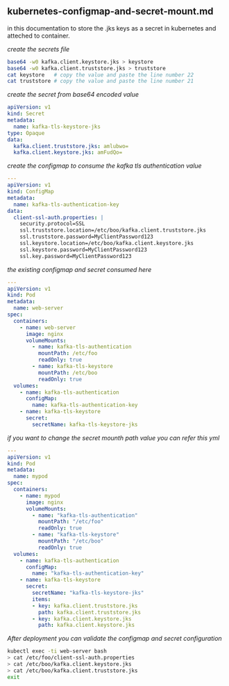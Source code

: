 ## kubernetes-configmap-and-secret-mount.md

in this documentation to store the .jks keys as a secret in kubernetes and atteched to container.

_create the secrets file_

```bash
base64 -w0 kafka.client.keystore.jks > keystore
base64 -w0 kafka.client.truststore.jks > truststore
cat keystore   # copy the value and paste the line number 22
cat truststore # copy the value and paste the line number 21
```

_create the secret from base64 encoded value_

```yml
apiVersion: v1
kind: Secret
metadata:
  name: kafka-tls-keystore-jks
type: Opaque
data:
  kafka.client.truststore.jks: amlubwo=   
  kafka.client.keystore.jks: amFudQo=
```

_create the configmap to consume the kafka tls authentication value_

```yml
---
apiVersion: v1
kind: ConfigMap
metadata:
  name: kafka-tls-authentication-key
data:
  client-ssl-auth.properties: |
    security.protocol=SSL
    ssl.truststore.location=/etc/boo/kafka.client.truststore.jks
    ssl.truststore.password=MyClientPassword123
    ssl.keystore.location=/etc/boo/kafka.client.keystore.jks
    ssl.keystore.password=MyClientPassword123
    ssl.key.password=MyClientPassword123
```

_the existing configmap and secret consumed here_

```yml
---
apiVersion: v1
kind: Pod
metadata:
  name: web-server
spec:
  containers:
    - name: web-server
      image: nginx
      volumeMounts:
        - name: kafka-tls-authentication
          mountPath: /etc/foo
          readOnly: true
        - name: kafka-tls-keystore
          mountPath: /etc/boo
          readOnly: true
  volumes:
    - name: kafka-tls-authentication
      configMap:
        name: kafka-tls-authentication-key
    - name: kafka-tls-keystore
      secret:
        secretName: kafka-tls-keystore-jks
```

_if you want to change the secret mounth path value you can refer this yml_

```yml
---
apiVersion: v1
kind: Pod
metadata:
  name: mypod
spec:
  containers:
    - name: mypod
      image: nginx
      volumeMounts:
        - name: "kafka-tls-authentication"
          mountPath: "/etc/foo"
          readOnly: true
        - name: "kafka-tls-keystore"
          mountPath: "/etc/boo"
          readOnly: true
  volumes:
    - name: kafka-tls-authentication
      configMap:
        name: "kafka-tls-authentication-key"
    - name: kafka-tls-keystore
      secret:
        secretName: "kafka-tls-keystore-jks"
        items:
        - key: kafka.client.truststore.jks
          path: kafka.client.truststore.jks
        - key: kafka.client.keystore.jks
          path: kafka.client.keystore.jks
```

_After deployment you can validate the configmap and secret configuration_

```bash
kubectl exec -ti web-server bash
> cat /etc/foo/client-ssl-auth.properties
> cat /etc/boo/kafka.client.keystore.jks
> cat /etc/boo/kafka.client.truststore.jks
exit
```
